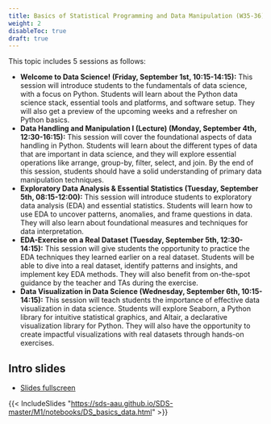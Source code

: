 ```yaml
---
title: Basics of Statistical Programming and Data Manipulation (W35-36)
weight: 2
disableToc: true
draft: true
---
```


This topic includes 5 sessions as follows:
- **Welcome to Data Science! (Friday, September 1st, 10:15-14:15):** This session will introduce students to the fundamentals of data science, with a focus on Python. Students will learn about the Python data science stack, essential tools and platforms, and software setup. They will also get a preview of the upcoming weeks and a refresher on Python basics.
- **Data Handling and Manipulation I (Lecture) (Monday, September 4th, 12:30-16:15):** This session will cover the foundational aspects of data handling in Python. Students will learn about the different types of data that are important in data science, and they will explore essential operations like arrange, group-by, filter, select, and join. By the end of this session, students should have a solid understanding of primary data manipulation techniques.
- **Exploratory Data Analysis & Essential Statistics (Tuesday, September 5th, 08:15-12:00):** This session will introduce students to exploratory data analysis (EDA) and essential statistics. Students will learn how to use EDA to uncover patterns, anomalies, and frame questions in data. They will also learn about foundational measures and techniques for data interpretation.
- **EDA-Exercise on a Real Dataset (Tuesday, September 5th, 12:30-14:15):** This session will give students the opportunity to practice the EDA techniques they learned earlier on a real dataset. Students will be able to dive into a real dataset, identify patterns and insights, and implement key EDA methods. They will also benefit from on-the-spot guidance by the teacher and TAs during the exercise.
- **Data Visualization in Data Science (Wednesday, September 6th, 10:15-14:15):** This session will teach students the importance of effective data visualization in data science. Students will explore Seaborn, a Python library for intuitive statistical graphics, and Altair, a declarative visualization library for Python. They will also have the opportunity to create impactful visualizations with real datasets through hands-on exercises.

## Intro slides

* [Slides fullscreen](https://sds-aau.github.io/SDS-master/M1/notebooks/DS_basics_data.html)

{{< IncludeSlides "https://sds-aau.github.io/SDS-master/M1/notebooks/DS_basics_data.html" >}} 